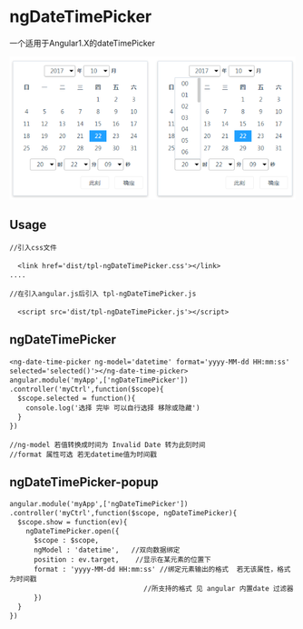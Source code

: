 # ngDateTimePicker
一个适用于Angular1.X的dateTimePicker 

![](public/images/screen1.png)


Usage
-------------

```
//引入css文件

  <link href='dist/tpl-ngDateTimePicker.css'></link>
....  

//在引入angular.js后引入 tpl-ngDateTimePicker.js

  <script src='dist/tpl-ngDateTimePicker.js'></script>
```
## ngDateTimePicker
```
<ng-date-time-picker ng-model='datetime' format='yyyy-MM-dd HH:mm:ss' selected='selected()'></ng-date-time-picker>
angular.module('myApp',['ngDateTimePicker'])
.controller('myCtrl',function($scope){
  $scope.selected = function(){
    console.log('选择 完毕 可以自行选择 移除或隐藏')
  }
})

//ng-model 若值转换成时间为 Invalid Date 转为此刻时间
//format 属性可选 若无datetime值为时间戳
```
## ngDateTimePicker-popup
```
angular.module('myApp',['ngDateTimePicker'])
.controller('myCtrl',function($scope, ngDateTimePicker){
  $scope.show = function(ev){
    ngDateTimePicker.open({
      $scope : $scope,
      ngModel : 'datetime',   //双向数据绑定
      position : ev.target,    //显示在某元素的位置下
      format : 'yyyy-MM-dd HH:mm:ss' //绑定元素输出的格式  若无该属性，格式为时间戳
	                             //所支持的格式 见 angular 内置date 过滤器
      })
  }
})
```


